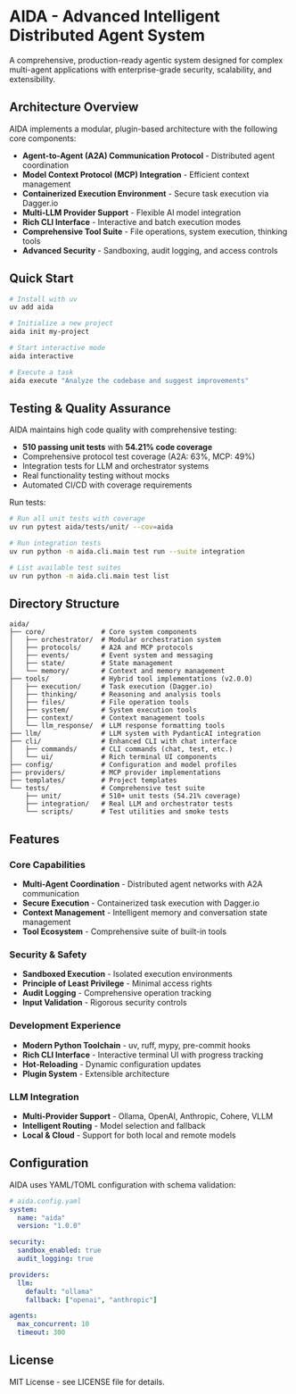 # AIDA - Advanced Intelligent Distributed Agent System

A comprehensive, production-ready agentic system designed for complex multi-agent applications with enterprise-grade security, scalability, and extensibility.

## Architecture Overview

AIDA implements a modular, plugin-based architecture with the following core components:

- **Agent-to-Agent (A2A) Communication Protocol** - Distributed agent coordination
- **Model Context Protocol (MCP) Integration** - Efficient context management
- **Containerized Execution Environment** - Secure task execution via Dagger.io
- **Multi-LLM Provider Support** - Flexible AI model integration
- **Rich CLI Interface** - Interactive and batch execution modes
- **Comprehensive Tool Suite** - File operations, system execution, thinking tools
- **Advanced Security** - Sandboxing, audit logging, and access controls

## Quick Start

```bash
# Install with uv
uv add aida

# Initialize a new project
aida init my-project

# Start interactive mode
aida interactive

# Execute a task
aida execute "Analyze the codebase and suggest improvements"
```

## Testing & Quality Assurance

AIDA maintains high code quality with comprehensive testing:
- **510 passing unit tests** with **54.21% code coverage**
- Comprehensive protocol test coverage (A2A: 63%, MCP: 49%)
- Integration tests for LLM and orchestrator systems
- Real functionality testing without mocks
- Automated CI/CD with coverage requirements

Run tests:
```bash
# Run all unit tests with coverage
uv run pytest aida/tests/unit/ --cov=aida

# Run integration tests
uv run python -m aida.cli.main test run --suite integration

# List available test suites
uv run python -m aida.cli.main test list
```

## Directory Structure

```
aida/
├── core/              # Core system components
│   ├── orchestrator/  # Modular orchestration system
│   ├── protocols/     # A2A and MCP protocols
│   ├── events/        # Event system and messaging
│   ├── state/         # State management
│   └── memory/        # Context and memory management
├── tools/             # Hybrid tool implementations (v2.0.0)
│   ├── execution/     # Task execution (Dagger.io)
│   ├── thinking/      # Reasoning and analysis tools
│   ├── files/         # File operation tools
│   ├── system/        # System execution tools
│   ├── context/       # Context management tools
│   └── llm_response/  # LLM response formatting tools
├── llm/               # LLM system with PydanticAI integration
├── cli/               # Enhanced CLI with chat interface
│   ├── commands/      # CLI commands (chat, test, etc.)
│   └── ui/            # Rich terminal UI components
├── config/            # Configuration and model profiles
├── providers/         # MCP provider implementations
├── templates/         # Project templates
└── tests/             # Comprehensive test suite
    ├── unit/          # 510+ unit tests (54.21% coverage)
    ├── integration/   # Real LLM and orchestrator tests
    └── scripts/       # Test utilities and smoke tests
```

## Features

### Core Capabilities
- **Multi-Agent Coordination** - Distributed agent networks with A2A communication
- **Secure Execution** - Containerized task execution with Dagger.io
- **Context Management** - Intelligent memory and conversation state management
- **Tool Ecosystem** - Comprehensive suite of built-in tools

### Security & Safety
- **Sandboxed Execution** - Isolated execution environments
- **Principle of Least Privilege** - Minimal access rights
- **Audit Logging** - Comprehensive operation tracking
- **Input Validation** - Rigorous security controls

### Development Experience
- **Modern Python Toolchain** - uv, ruff, mypy, pre-commit hooks
- **Rich CLI Interface** - Interactive terminal UI with progress tracking
- **Hot-Reloading** - Dynamic configuration updates
- **Plugin System** - Extensible architecture

### LLM Integration
- **Multi-Provider Support** - Ollama, OpenAI, Anthropic, Cohere, VLLM
- **Intelligent Routing** - Model selection and fallback
- **Local & Cloud** - Support for both local and remote models

## Configuration

AIDA uses YAML/TOML configuration with schema validation:

```yaml
# aida.config.yaml
system:
  name: "aida"
  version: "1.0.0"

security:
  sandbox_enabled: true
  audit_logging: true

providers:
  llm:
    default: "ollama"
    fallback: ["openai", "anthropic"]

agents:
  max_concurrent: 10
  timeout: 300
```

## License

MIT License - see LICENSE file for details.
